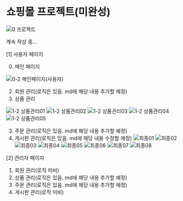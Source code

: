  # 쇼핑몰 프로젝트(미완성)

![0  프로젝트](https://github.com/cyj5509/project/assets/139317478/96d8222f-b986-48e4-9add-aa490a1ad793)

계속 작성 중...

[1] 사용자 페이지

0. 메인 페이지

![0-2  메인페이지(사용자)](https://github.com/cyj5509/project/assets/139317478/2c49a7b1-5d50-415a-8fad-9c84f3fc8e45)


2. 회원 관리(로직은 있음. md에 해당 내용 추가할 예정)
3. 상품 관리

![1-2  상품관리01](https://github.com/cyj5509/project/assets/139317478/45a78c29-d909-48e1-9826-bfe220a8e3bc)
![1-2  상품관리02](https://github.com/cyj5509/project/assets/139317478/a3b876a8-11d0-4d56-9c90-362d2234e661)
![1-2  상품관리03](https://github.com/cyj5509/project/assets/139317478/df927e1b-ab7f-401c-bf61-ef8e1c54cb6a)
![1-2  상품관리04](https://github.com/cyj5509/project/assets/139317478/7f2fa60f-5a4d-41f3-929c-634a75d1d70f)
![1-2  상품관리05](https://github.com/cyj5509/project/assets/139317478/83dbe07e-7025-4b68-afb4-485ceb80cfbc)

3. 주문 관리(로직은 있음. md에 해당 내용 추가할 예정)
4. 게시판 관리(로직은 있음. md에 해당 내용 수정할 예정)
![최종01](https://github.com/cyj5509/project/assets/139317478/04561e4b-8e05-4c05-9dd7-a0780849d173)
![최종02](https://github.com/cyj5509/project/assets/139317478/d08defbf-7957-4a13-adf4-727f84b9b045)
![최종03](https://github.com/cyj5509/project/assets/139317478/bc58722d-8157-4e47-8cd1-8d82352d166c)
![최종04](https://github.com/cyj5509/project/assets/139317478/0abbabc9-4763-46b9-ab8a-3c1ebc4658bf)
![최종05](https://github.com/cyj5509/project/assets/139317478/69709faa-ae31-42a6-8e55-2dcbc6e07b80)
![최종06](https://github.com/cyj5509/project/assets/139317478/fdaade7d-9bc8-437d-9bf4-54a080db2d2a)
![최종07](https://github.com/cyj5509/project/assets/139317478/67b34690-ae7d-47ee-bf8c-ab44315af019)
![최종08](https://github.com/cyj5509/project/assets/139317478/46c5325d-d278-4c59-89dc-96e96e33d709)

[2] 관리자 페이지
1. 회원 관리(로직 미비)
2. 상품 관리(로직은 있음. md에 해당 내용 추가할 예정)
3. 주문 관리(로직은 있음. md에 해당 내용 추가할 예정)
4. 게시판 관리(로직 미비)
